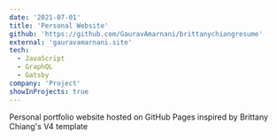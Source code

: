 ```yaml
---
date: '2021-07-01'
title: 'Personal Website'
github: 'https://github.com/GauravAmarnani/brittanychiangresume'
external: 'gauravamarnani.site'
tech:
  - JavaScript
  - GraphQL
  - Gatsby
company: 'Project'
showInProjects: true
---
```


Personal portfolio website hosted on GitHub Pages inspired by Brittany Chiang's V4 template

